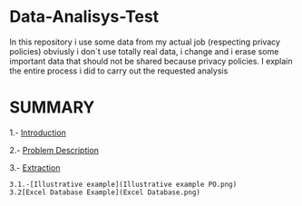 # Data-Analisys-Test
In this repository i use some data from my actual job (respecting privacy policies) obviusly i don´t use totally real data, i change and i erase some important data that should not be shared because privacy policies. I explain the entire process i did to carry out the requested analysis



# SUMMARY

1.- [Introduction](Introduction.md)

2.- [Problem Description](Problem_Description.md)

3.- [Extraction](Extract.md)

    3.1.-[Illustrative example](Illustrative example PO.png)
    3.2[Excel Database Example](Excel Database.png)

